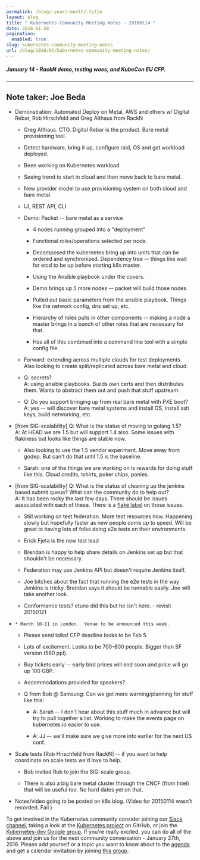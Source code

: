 ```yaml
---
permalink: /blog/:year/:month/:title
layout: blog
title: " Kubernetes Community Meeting Notes - 20160114 "
date: 2016-01-28
pagination:
  enabled: true
slug: kubernetes-community-meeting-notes
url: /blog/2016/01/kubernetes-community-meeting-notes/
---
```

#####  January 14 - RackN demo, testing woes, and KubeCon EU CFP.
---
 Note taker: Joe Beda
---
* Demonstration: Automated Deploy on Metal, AWS and others w/ Digital Rebar, Rob Hirschfeld  and Greg Althaus from RackN

    * Greg Althaus. CTO.  Digital Rebar is the product.  Bare metal provisioning tool.

    * Detect hardware, bring it up, configure raid, OS and get workload deployed.

    * Been working on Kubernetes workload.

    * Seeing trend to start in cloud and then move back to bare metal.

    * New provider model to use provisioning system on both cloud and bare metal.

    * UI, REST API, CLI

    * Demo: Packet -- bare metal as a service

        * 4 nodes running grouped into a "deployment"

        * Functional roles/operations selected per node.

        * Decomposed the kubernetes bring up into units that can be ordered and synchronized.  Dependency tree -- things like wait for etcd to be up before starting k8s master.

        * Using the Ansible playbook under the covers.

        * Demo brings up 5 more nodes -- packet will build those nodes

        * Pulled out basic parameters from the ansible playbook.  Things like the network config, dns set up, etc.

        * Hierarchy of roles pulls in other components -- making a node a master brings in a bunch of other roles that are necessary for that.

        * Has all of this combined into a command line tool with a simple config file.

    * Forward: extending across multiple clouds for test deployments.  Also looking to create split/replicated across bare metal and cloud.

    * Q: secrets?   
A: using ansible playbooks.  Builds own certs and then distributes them.  Wants to abstract them out and push that stuff upstream.

    * Q: Do you support bringing up from real bare metal with PXE boot?   
A: yes -- will discover bare metal systems and install OS, install ssh keys, build networking, etc.
* [from SIG-scalability] Q: What is the status of moving to golang 1.5?  
A: At HEAD we are 1.5 but will support 1.4 also. Some issues with flakiness but looks like things are stable now.  

    * Also looking to use the 1.5 vendor experiment.  Move away from godep.  But can't do that until 1.5 is the baseline.

    * Sarah: one of the things we are working on is rewards for doing stuff like this.  Cloud credits, tshirts, poker chips, ponies.
* [from SIG-scalability] Q: What is the status of cleaning up the jenkins based submit queue? What can the community do to help out?  
A: It has been rocky the last few days.  There should be issues associated with each of these. There is a [flake label][1] on those issues.  

    * Still working on test federation.  More test resources now.  Happening slowly but hopefully faster as new people come up to speed.  Will be great to having lots of folks doing e2e tests on their environments.

    * Erick Fjeta is the new test lead

    * Brendan is happy to help share details on Jenkins set up but that shouldn't be necessary.

    * Federation may use Jenkins API but doesn't require Jenkins itself.

    * Joe bitches about the fact that running the e2e tests in the way Jenkins is tricky.  Brendan says it should be runnable easily.  Joe will take another look.

    * Conformance tests? etune did this but he isn't here.  - revisit 20150121
*     * March 10-11 in London.  Venue to be announced this week.

    * Please send talks!  CFP deadline looks to be Feb 5.

    * Lots of excitement.  Looks to be 700-800 people.  Bigger than SF version (560 ppl).

    * Buy tickets early -- early bird prices will end soon and price will go up 100 GBP.

    * Accommodations provided for speakers?

    * Q from Bob @ Samsung: Can we get more warning/planning for stuff like this:

        * A: Sarah -- I don't hear about this stuff much in advance but will try to pull together a list.  Working to make the events page on kubernetes.io easier to use.

        * A: JJ -- we'll make sure we give more info earlier for the next US conf.
* Scale tests [Rob Hirschfeld from RackN] -- if you want to help coordinate on scale tests we'd love to help.

    * Bob invited Rob to join the SIG-scale group.

    * There is also a big bare metal cluster through the CNCF (from Intel) that will be useful too.  No hard dates yet on that.
* Notes/video going to be posted on k8s blog. (Video for 20150114 wasn't recorded.  Fail.)

To get involved in the Kubernetes community consider joining our [Slack channel][2], taking a look at the [Kubernetes project][3] on GitHub, or join the [Kubernetes-dev Google group][4]. If you're really excited, you can do all of the above and join us for the next community conversation - January 27th, 2016. Please add yourself or a topic you want to know about to the [agenda][5] and get a calendar invitation by joining [this group][6].    



[1]: https://github.com/kubernetes/kubernetes/labels/kind%2Fflake
[2]: http://slack.k8s.io/
[3]: https://github.com/kubernetes/
[4]: https://groups.google.com/forum/#!forum/kubernetes-dev
[5]: https://docs.google.com/document/d/1VQDIAB0OqiSjIHI8AWMvSdceWhnz56jNpZrLs6o7NJY/edit#
[6]: https://groups.google.com/forum/#!forum/kubernetes-community-video-chat
